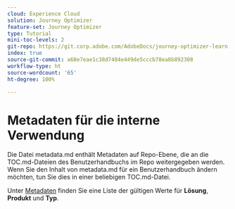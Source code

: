 ```yaml
---
cloud: Experience Cloud
solution: Journey Optimizer
feature-set: Journey Optimizer
type: Tutorial
mini-toc-levels: 2
git-repo: https://git.corp.adobe.com/AdobeDocs/journey-optimizer-learn.de-DE
index: true
source-git-commit: a68e7eae1c38d7484e449de5cccb78ea8b892308
workflow-type: ht
source-wordcount: '65'
ht-degree: 100%

---
```



# Metadaten für die interne Verwendung

Die Datei metadata.md enthält Metadaten auf Repo-Ebene, die an die TOC.md-Dateien des Benutzerhandbuchs im Repo weitergegeben werden. Wenn Sie den Inhalt von metadata.md für ein Benutzerhandbuch ändern möchten, tun Sie dies in einer beliebigen TOC.md-Datei.

Unter [Metadaten](https://experienceleague.adobe.com/docs/authoring-guide-exl/using/editing/user-guide-setup/metadata.html?lang=de) finden Sie eine Liste der gültigen Werte für **Lösung**, **Produkt** und **Typ**.
